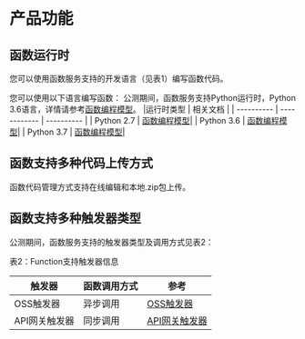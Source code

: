 # 产品功能


## 函数运行时

您可以使用函数服务支持的开发语言（见表1）编写函数代码。

您可以使用以下语言编写函数：
公测期间，函数服务支持Python运行时，Python 3.6语言，详情请参考[函数编程模型](../Operation-Guide/buildfunction/programming-model/basic-concept.md)。
|运行时类型     | 相关文档    |
| ---------- | ------------ | ---------- |
| Python 2.7  | [函数编程模型](../Operation-Guide/buildfunction/programming-model/basic-concept.md)|
| Python 3.6 | [函数编程模型](../Operation-Guide/buildfunction/programming-model/basic-concept.md)|
| Python 3.7 | [函数编程模型](../Operation-Guide/buildfunction/programming-model/basic-concept.md)|

## 函数支持多种代码上传方式

函数代码管理方式支持在线编辑和本地.zip包上传。

## 函数支持多种触发器类型

公测期间，函数服务支持的触发器类型及调用方式见表2：

表2：Function支持触发器信息

| 触发器     | 函数调用方式 | 参考       |
| ---------- | ------------ | ---------- |
| OSS触发器  | 异步调用     | [OSS触发器](../Operation-Guide/invokefunction/triggermanagement/eventsourceservice/oss-tirgger.md)|
| API网关触发器 | 同步调用     | [API网关触发器](../Operation-Guide/invokefunction/triggermanagement/eventsourceservice/apig-tigger.md)|
